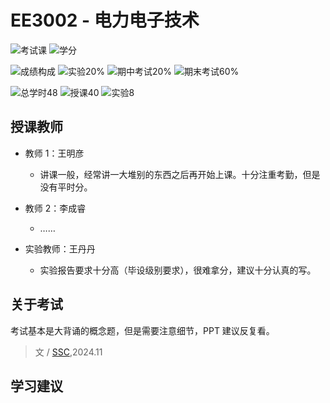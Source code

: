 # EE3002 - 电力电子技术

![考试课](https://img.shields.io/badge/%E8%80%83%E8%AF%95%E8%AF%BE-red)
![学分](https://img.shields.io/badge/%E5%AD%A6%E5%88%86-3-moccasin)

![成绩构成](https://img.shields.io/badge/%E6%88%90%E7%BB%A9%E6%9E%84%E6%88%90-gold)
![实验20%](https://img.shields.io/badge/实验-20%25-wheat)
![期中考试20%](https://img.shields.io/badge/期中考试-20%25-wheat)
![期末考试60%](https://img.shields.io/badge/%E6%9C%9F%E6%9C%AB%E8%80%83%E8%AF%95-60%25-wheat)

![总学时48](https://img.shields.io/badge/总学时-48-wheat)
![授课40](https://img.shields.io/badge/授课-40-wheat) 
![实验8](https://img.shields.io/badge/实验-8-wheat)

## 授课教师

- 教师 1：王明彦
  - 讲课一般，经常讲一大堆别的东西之后再开始上课。十分注重考勤，但是没有平时分。

- 教师 2：李成睿
  - ……
- 实验教师：王丹丹
  - 实验报告要求十分高（毕设级别要求），很难拿分，建议十分认真的写。

## 关于考试

考试基本是大背诵的概念题，但是需要注意细节，PPT 建议反复看。

> 文 / [SSC](https://github.com/SSC202),2024.11

## 学习建议
